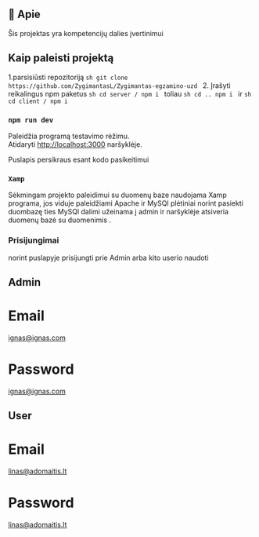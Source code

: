 
## 🌟 Apie

Šis projektas yra kompetencijų dalies įvertinimui


## Kaip paleisti projektą 

1.parsisiūsti repozitoriją
    ```sh
    git clone https://github.com/ZygimantasL/Zygimantas-egzamino-uzd
    ```
2. Įrašyti reikalingus npm paketus
    ```sh
    cd server /
    npm i
    ```
    toliau 
     ```sh
    cd ..
    npm i
    ```
    ir 
     ```sh
    cd client /
    npm i
    ```

### `npm run dev`

Paleidžia programą testavimo rėžimu.\
Atidaryti [http://localhost:3000](http://localhost:3000) naršyklėje.

Puslapis persikraus esant kodo pasikeitimui

### `Xamp`

Sėkmingam projekto paleidimui su duomenų baze naudojama Xamp programa, jos viduje paleidžiami Apache ir MySQl plėtiniai
norint pasiekti duombazę ties MySQl dalimi užeinama į admin ir naršyklėje atsiveria duomenų bazė su duomenimis .

### Prisijungimai 

norint puslapyje prisijungti prie Admin arba kito userio naudoti 

## Admin
# Email 
ignas@ignas.com
# Password 
ignas@ignas.com

## User
# Email
linas@adomaitis.lt
# Password 
linas@adomaitis.lt